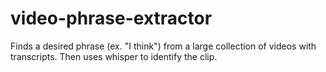 # video-phrase-extractor
Finds a desired phrase (ex. "I think") from a large collection of videos with transcripts. Then uses whisper to identify the clip.
